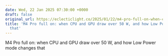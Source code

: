 ```yaml
---
date: Wed, 22 Jan 2025 07:30:00 +0000
draft: false
original_url: https://eclecticlight.co/2025/01/22/m4-pro-full-on-when-cpu-and-gpu-draw-over-50-w-and-how-low-power-mode-changes-that/
title: 'M4 Pro full on: when CPU and GPU draw over 50 W, and how Low Power mode changes
  that'
---
```


M4 Pro full on: when CPU and GPU draw over 50 W, and how Low Power mode changes that